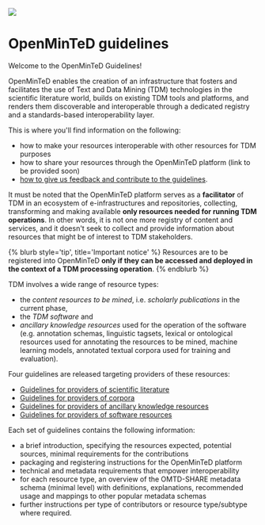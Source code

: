 ![](/assets/OpenMINTED_Tag_Color_small.png)

# OpenMinTeD guidelines

Welcome to the OpenMinTeD Guidelines!

OpenMinTeD enables the creation of an infrastructure that fosters and facilitates the use of Text and Data Mining (TDM) technologies in the scientific literature world, builds on existing TDM tools and platforms, and renders them discoverable and interoperable through a dedicated registry and a standards-based interoperability layer.

This is where you'll find information on the following:

* how to make your resources interoperable with other resources for TDM purposes
* how to share your resources through the OpenMinTeD platform \(link to be provided soon)
* [how to give us feedback and contribute to the guidelines](/contributing-to-the-guidelines.md).

It must be noted that the OpenMinTeD platform serves as a **facilitator** of TDM in an ecosystem of e-infrastructures and repositories, collecting, transforming and making available **only resources needed for running TDM operations**. In other words, it is not one more registry of content and services, and it doesn't seek to collect and provide information about resources that might be of interest to TDM stakeholders.

{% blurb style='tip', title='Important notice' %}
Resources are to be registered into OpenMinTeD **only if they can be accessed and deployed in the context of a TDM processing operation**.
{% endblurb %}

TDM involves a wide range of resource types:

* the _content resources to be mined_, i.e. _scholarly publications_ in the current phase,
* the _TDM software_ and
* _ancillary knowledge resources_ used for the operation of the software \(e.g. annotation schemas, linguistic tagsets, lexical or ontological resources used for annotating the resources to be mined, machine learning models, annotated textual corpora used for training and evaluation\).

Four guidelines are released targeting providers of these resources:

* [Guidelines for providers of scientific literature](/guidelines_for_providers_of_publications/README.md)
* [Guidelines for providers of corpora](/guidelines_for_providers_of_corpora/README.md)
* [Guidelines for providers of ancillary knowledge resources](/guidelines_for_providers_of_ancillary_resources/README.md)
* [Guidelines for providers of software resources](/guidelines_for_providers_of_sw_resources/README.md)



Each set of guidelines contains the following information:

* a brief introduction, specifying the resources expected, potential sources, minimal requirements for the contributions
* packaging and registering instructions for the OpenMinTeD platform
* technical and metadata requirements that empower interoperability
* for each resource type, an overview of the OMTD-SHARE metadata schema \(minimal level\) with definitions, explanations, recommended usage and mappings to other popular  metadata schemas
* further instructions per type of contributors or resource type/subtype where required.

